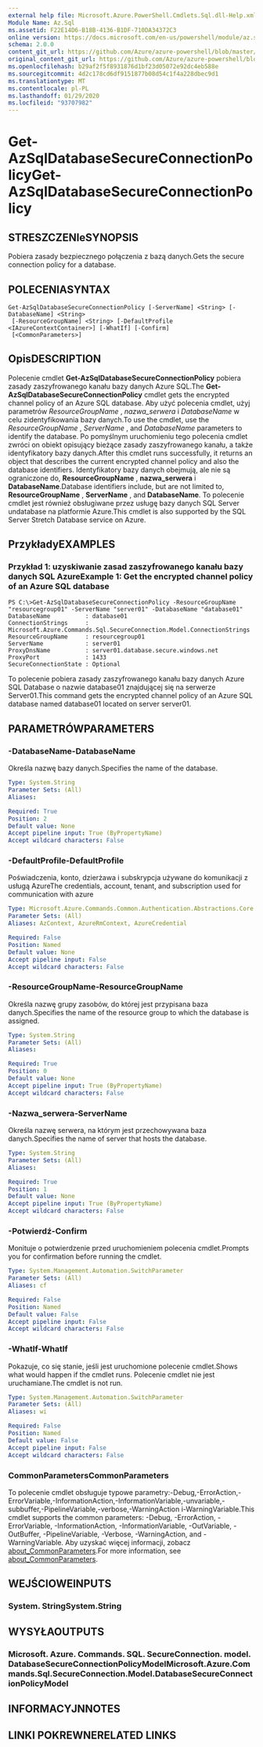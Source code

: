 ```yaml
---
external help file: Microsoft.Azure.PowerShell.Cmdlets.Sql.dll-Help.xml
Module Name: Az.Sql
ms.assetid: F22E14D6-B18B-4136-B1DF-710DA34372C3
online version: https://docs.microsoft.com/en-us/powershell/module/az.sql/get-azsqldatabasesecureconnectionpolicy
schema: 2.0.0
content_git_url: https://github.com/Azure/azure-powershell/blob/master/src/Sql/Sql/help/Get-AzSqlDatabaseSecureConnectionPolicy.md
original_content_git_url: https://github.com/Azure/azure-powershell/blob/master/src/Sql/Sql/help/Get-AzSqlDatabaseSecureConnectionPolicy.md
ms.openlocfilehash: b29af2f5f8931876d1bf23d05072e92dc4eb588e
ms.sourcegitcommit: 4d2c178cd6df9151877b08d54c1f4a228dbec9d1
ms.translationtype: MT
ms.contentlocale: pl-PL
ms.lasthandoff: 01/29/2020
ms.locfileid: "93707982"
---
```

# <span data-ttu-id="35ea0-101">Get-AzSqlDatabaseSecureConnectionPolicy</span><span class="sxs-lookup"><span data-stu-id="35ea0-101">Get-AzSqlDatabaseSecureConnectionPolicy</span></span>

## <span data-ttu-id="35ea0-102">STRESZCZENIe</span><span class="sxs-lookup"><span data-stu-id="35ea0-102">SYNOPSIS</span></span>
<span data-ttu-id="35ea0-103">Pobiera zasady bezpiecznego połączenia z bazą danych.</span><span class="sxs-lookup"><span data-stu-id="35ea0-103">Gets the secure connection policy for a database.</span></span>

## <span data-ttu-id="35ea0-104">POLECENIA</span><span class="sxs-lookup"><span data-stu-id="35ea0-104">SYNTAX</span></span>

```
Get-AzSqlDatabaseSecureConnectionPolicy [-ServerName] <String> [-DatabaseName] <String>
 [-ResourceGroupName] <String> [-DefaultProfile <IAzureContextContainer>] [-WhatIf] [-Confirm]
 [<CommonParameters>]
```

## <span data-ttu-id="35ea0-105">Opis</span><span class="sxs-lookup"><span data-stu-id="35ea0-105">DESCRIPTION</span></span>
<span data-ttu-id="35ea0-106">Polecenie cmdlet **Get-AzSqlDatabaseSecureConnectionPolicy** pobiera zasady zaszyfrowanego kanału bazy danych Azure SQL.</span><span class="sxs-lookup"><span data-stu-id="35ea0-106">The **Get-AzSqlDatabaseSecureConnectionPolicy** cmdlet gets the encrypted channel policy of an Azure SQL database.</span></span>
<span data-ttu-id="35ea0-107">Aby użyć polecenia cmdlet, użyj parametrów *ResourceGroupName* , *nazwa_serwera* i *DatabaseName* w celu zidentyfikowania bazy danych.</span><span class="sxs-lookup"><span data-stu-id="35ea0-107">To use the cmdlet, use the *ResourceGroupName* , *ServerName* , and *DatabaseName* parameters to identify the database.</span></span>
<span data-ttu-id="35ea0-108">Po pomyślnym uruchomieniu tego polecenia cmdlet zwróci on obiekt opisujący bieżące zasady zaszyfrowanego kanału, a także identyfikatory bazy danych.</span><span class="sxs-lookup"><span data-stu-id="35ea0-108">After this cmdlet runs successfully, it returns an object that describes the current encrypted channel policy and also the database identifiers.</span></span>
<span data-ttu-id="35ea0-109">Identyfikatory bazy danych obejmują, ale nie są ograniczone do, **ResourceGroupName** , **nazwa_serwera** i **DatabaseName**.</span><span class="sxs-lookup"><span data-stu-id="35ea0-109">Database identifiers include, but are not limited to, **ResourceGroupName** , **ServerName** , and **DatabaseName**.</span></span>
<span data-ttu-id="35ea0-110">To polecenie cmdlet jest również obsługiwane przez usługę bazy danych SQL Server undatabase na platformie Azure.</span><span class="sxs-lookup"><span data-stu-id="35ea0-110">This cmdlet is also supported by the SQL Server Stretch Database service on Azure.</span></span>

## <span data-ttu-id="35ea0-111">Przykłady</span><span class="sxs-lookup"><span data-stu-id="35ea0-111">EXAMPLES</span></span>

### <span data-ttu-id="35ea0-112">Przykład 1: uzyskiwanie zasad zaszyfrowanego kanału bazy danych SQL Azure</span><span class="sxs-lookup"><span data-stu-id="35ea0-112">Example 1: Get the encrypted channel policy of an Azure SQL database</span></span>
```
PS C:\>Get-AzSqlDatabaseSecureConnectionPolicy -ResourceGroupName "resourcegroup01" -ServerName "server01" -DatabaseName "database01"
DatabaseName          : database01
ConnectionStrings     : Microsoft.Azure.Commands.Sql.SecureConnection.Model.ConnectionStrings
ResourceGroupName     : resourcegroup01
ServerName            : server01
ProxyDnsName          : server01.database.secure.windows.net
ProxyPort             : 1433
SecureConnectionState : Optional
```

<span data-ttu-id="35ea0-113">To polecenie pobiera zasady zaszyfrowanego kanału bazy danych Azure SQL Database o nazwie database01 znajdującej się na serwerze Server01.</span><span class="sxs-lookup"><span data-stu-id="35ea0-113">This command gets the encrypted channel policy of an Azure SQL database named database01 located on server server01.</span></span>

## <span data-ttu-id="35ea0-114">PARAMETRÓW</span><span class="sxs-lookup"><span data-stu-id="35ea0-114">PARAMETERS</span></span>

### <span data-ttu-id="35ea0-115">-DatabaseName</span><span class="sxs-lookup"><span data-stu-id="35ea0-115">-DatabaseName</span></span>
<span data-ttu-id="35ea0-116">Określa nazwę bazy danych.</span><span class="sxs-lookup"><span data-stu-id="35ea0-116">Specifies the name of the database.</span></span>

```yaml
Type: System.String
Parameter Sets: (All)
Aliases:

Required: True
Position: 2
Default value: None
Accept pipeline input: True (ByPropertyName)
Accept wildcard characters: False
```

### <span data-ttu-id="35ea0-117">-DefaultProfile</span><span class="sxs-lookup"><span data-stu-id="35ea0-117">-DefaultProfile</span></span>
<span data-ttu-id="35ea0-118">Poświadczenia, konto, dzierżawa i subskrypcja używane do komunikacji z usługą Azure</span><span class="sxs-lookup"><span data-stu-id="35ea0-118">The credentials, account, tenant, and subscription used for communication with azure</span></span>

```yaml
Type: Microsoft.Azure.Commands.Common.Authentication.Abstractions.Core.IAzureContextContainer
Parameter Sets: (All)
Aliases: AzContext, AzureRmContext, AzureCredential

Required: False
Position: Named
Default value: None
Accept pipeline input: False
Accept wildcard characters: False
```

### <span data-ttu-id="35ea0-119">-ResourceGroupName</span><span class="sxs-lookup"><span data-stu-id="35ea0-119">-ResourceGroupName</span></span>
<span data-ttu-id="35ea0-120">Określa nazwę grupy zasobów, do której jest przypisana baza danych.</span><span class="sxs-lookup"><span data-stu-id="35ea0-120">Specifies the name of the resource group to which the database is assigned.</span></span>

```yaml
Type: System.String
Parameter Sets: (All)
Aliases:

Required: True
Position: 0
Default value: None
Accept pipeline input: True (ByPropertyName)
Accept wildcard characters: False
```

### <span data-ttu-id="35ea0-121">-Nazwa_serwera</span><span class="sxs-lookup"><span data-stu-id="35ea0-121">-ServerName</span></span>
<span data-ttu-id="35ea0-122">Określa nazwę serwera, na którym jest przechowywana baza danych.</span><span class="sxs-lookup"><span data-stu-id="35ea0-122">Specifies the name of server that hosts the database.</span></span>

```yaml
Type: System.String
Parameter Sets: (All)
Aliases:

Required: True
Position: 1
Default value: None
Accept pipeline input: True (ByPropertyName)
Accept wildcard characters: False
```

### <span data-ttu-id="35ea0-123">-Potwierdź</span><span class="sxs-lookup"><span data-stu-id="35ea0-123">-Confirm</span></span>
<span data-ttu-id="35ea0-124">Monituje o potwierdzenie przed uruchomieniem polecenia cmdlet.</span><span class="sxs-lookup"><span data-stu-id="35ea0-124">Prompts you for confirmation before running the cmdlet.</span></span>

```yaml
Type: System.Management.Automation.SwitchParameter
Parameter Sets: (All)
Aliases: cf

Required: False
Position: Named
Default value: False
Accept pipeline input: False
Accept wildcard characters: False
```

### <span data-ttu-id="35ea0-125">-WhatIf</span><span class="sxs-lookup"><span data-stu-id="35ea0-125">-WhatIf</span></span>
<span data-ttu-id="35ea0-126">Pokazuje, co się stanie, jeśli jest uruchomione polecenie cmdlet.</span><span class="sxs-lookup"><span data-stu-id="35ea0-126">Shows what would happen if the cmdlet runs.</span></span>
<span data-ttu-id="35ea0-127">Polecenie cmdlet nie jest uruchamiane.</span><span class="sxs-lookup"><span data-stu-id="35ea0-127">The cmdlet is not run.</span></span>

```yaml
Type: System.Management.Automation.SwitchParameter
Parameter Sets: (All)
Aliases: wi

Required: False
Position: Named
Default value: False
Accept pipeline input: False
Accept wildcard characters: False
```

### <span data-ttu-id="35ea0-128">CommonParameters</span><span class="sxs-lookup"><span data-stu-id="35ea0-128">CommonParameters</span></span>
<span data-ttu-id="35ea0-129">To polecenie cmdlet obsługuje typowe parametry:-Debug,-ErrorAction,-ErrorVariable,-InformationAction,-InformationVariable,-unvariable,-subbuffer,-PipelineVariable,-verbose,-WarningAction i-WarningVariable.</span><span class="sxs-lookup"><span data-stu-id="35ea0-129">This cmdlet supports the common parameters: -Debug, -ErrorAction, -ErrorVariable, -InformationAction, -InformationVariable, -OutVariable, -OutBuffer, -PipelineVariable, -Verbose, -WarningAction, and -WarningVariable.</span></span> <span data-ttu-id="35ea0-130">Aby uzyskać więcej informacji, zobacz [about_CommonParameters](https://go.microsoft.com/fwlink/?LinkID=113216).</span><span class="sxs-lookup"><span data-stu-id="35ea0-130">For more information, see [about_CommonParameters](https://go.microsoft.com/fwlink/?LinkID=113216).</span></span>

## <span data-ttu-id="35ea0-131">WEJŚCIOWE</span><span class="sxs-lookup"><span data-stu-id="35ea0-131">INPUTS</span></span>

### <span data-ttu-id="35ea0-132">System. String</span><span class="sxs-lookup"><span data-stu-id="35ea0-132">System.String</span></span>

## <span data-ttu-id="35ea0-133">WYSYŁA</span><span class="sxs-lookup"><span data-stu-id="35ea0-133">OUTPUTS</span></span>

### <span data-ttu-id="35ea0-134">Microsoft. Azure. Commands. SQL. SecureConnection. model. DatabaseSecureConnectionPolicyModel</span><span class="sxs-lookup"><span data-stu-id="35ea0-134">Microsoft.Azure.Commands.Sql.SecureConnection.Model.DatabaseSecureConnectionPolicyModel</span></span>

## <span data-ttu-id="35ea0-135">INFORMACYJN</span><span class="sxs-lookup"><span data-stu-id="35ea0-135">NOTES</span></span>

## <span data-ttu-id="35ea0-136">LINKI POKREWNE</span><span class="sxs-lookup"><span data-stu-id="35ea0-136">RELATED LINKS</span></span>
